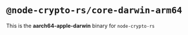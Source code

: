 # `@node-crypto-rs/core-darwin-arm64`

This is the **aarch64-apple-darwin** binary for `node-crypto-rs`
